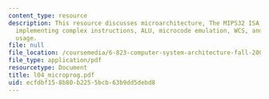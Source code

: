 ```yaml
---
content_type: resource
description: This resource discusses microarchitecture, The MIPS32 ISA, MIPS, ROM,
  implementing complex instructions, ALU, microcode emulation, WCS, and their modern
  usage.
file: null
file_location: /coursemedia/6-823-computer-system-architecture-fall-2005/ecfdbf158b80b2255bcb63b9dd5debd8_l04_microprog.pdf
file_type: application/pdf
resourcetype: Document
title: l04_microprog.pdf
uid: ecfdbf15-8b80-b225-5bcb-63b9dd5debd8
---
```

